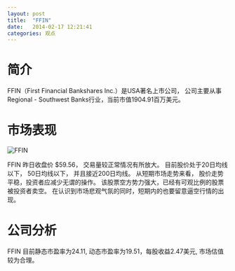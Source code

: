 ```yaml
---
layout: post
title:  "FFIN"
date:   2014-02-17 12:21:41
categories: 观点
---
```


# 简介
FFIN（First Financial Bankshares Inc.）是USA著名上市公司，
公司主要从事Regional - Southwest  Banks行业，当前市值1904.91百万美元。

# 市场表现

![FFIN](http://finviz.com/chart.ashx?t=FFIN&ty=c&ta=1&p=d&s=l)

FFIN 昨日收盘价 $59.56，
交易量较正常情况有所放大。
目前股价处于20日均线以下，
50日均线以下，
并且接近200日均线。
从短期市场走势来看，
股价走势平稳，投资者应减少无谓的操作。
该股票空方势力强大，已经有可观比例的股票被投资者卖空。
在认识到市场悲观气氛的同时，短期内的也要留意逼空行情的出现。

# 公司分析
FFIN 目前静态市盈率为24.11, 动态市盈率为19.51，每股收益2.47美元,
市场估值较为合理。

